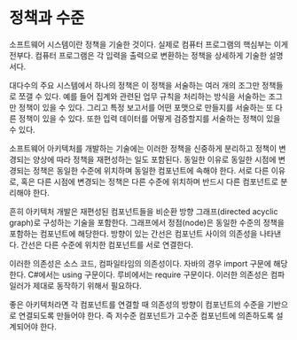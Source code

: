 # **정책과 수준**  
소프트웨어 시스템이란 정책을 기술한 것이다. 실제로 컴퓨터 프로그램의 핵심부는 이게 전부다. 컴퓨터 프로그램은 각 입력을 출력으로 변환하는 정책을 
상세하게 기술한 설명서다.  
  
대다수의 주요 시스템에서 하나의 정책은 이 정책을 서술하는 여러 개의 조그만 정책들로 쪼갤 수 있다. 예를 들어 집계와 관련된 업무 규칙을 처리하는 
방식을 서술하는 조그만 정책이 있을 수 있다. 그리고 특정 보고서를 어떤 포맷으로 만들지를 서술하는 또 다른 정책이 있을 수 있다. 또한 입력 데이터를 
어떻게 검증할지를 서술하는 정책이 있을 수 있다.  
  
소프트웨어 아키텍처를 개발하는 기술에는 이러한 정책을 신중하게 분리하고 정책이 변경되는 양상에 따라 정책을 재편성하는 일도 포함된다. 동일한 
이유로 동일한 시점에 변경되는 정책은 동일한 수준에 위치하며 동일한 컴포넌트에 속해야 한다. 서로 다른 이유로, 혹은 다른 시점에 변경되는 정책은 
다른 수준에 위치하며 반드시 다른 컴포넌트로 분리해야 한다.  
  
흔히 아키텍처 개발은 재편성된 컴포넌트들을 비순환 방향 그래프(directed acyclic graph)로 구성하는 기술을 포함한다. 그래프에서 정점(node)은 
동일한 수준의 정책을 포함하는 컴포넌트에 해당한다. 방향이 있는 간선은 컴포넌트 사이의 의존성을 나타낸다. 간선은 다른 수준에 위치한 컴포넌트를 서로 
연결한다.  
  
이러한 의존성은 소스 코드, 컴파일타임의 의존성이다. 자바의 경우 import 구문에 해당한다. C#에서는 using 구문이다. 루비에서는 require 구문이다. 
이러한 의존성은 컴파일러가 제대로 동작하기 위해서 필요하다.  
  
좋은 아키텍처라면 각 컴포넌트를 연결할 때 의존성의 방향이 컴포넌트의 수준을 기반으로 연결되도록 만들어야 한다. 즉 저수준 컴포넌트가 고수준 컴포넌트에 
의존하도록 설계되어야 한다.  
  
